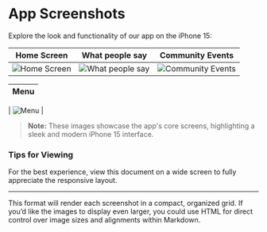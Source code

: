 # App Screenshots

Explore the look and functionality of our app on the iPhone 15:

| Home Screen | What people say | Community Events |
| ----------- | -------- | ------- |
| ![Home Screen](https://github.com/user-attachments/assets/079b6a62-e175-4d35-989f-711881b5ebd4) | ![What people say](https://github.com/user-attachments/assets/d2d21035-e66d-4cad-b43d-f4215acd8273) | ![Community Events](https://github.com/user-attachments/assets/8ad9fa90-ee93-458d-be8d-62de56bb83b4) |

| Menu |
| ------------- |

| ![Menu](https://github.com/user-attachments/assets/f2d94a23-cf8a-4ddf-b2fa-e69c774ebdde) |

> **Note:** These images showcase the app's core screens, highlighting a sleek and modern iPhone 15 interface.

### Tips for Viewing
For the best experience, view this document on a wide screen to fully appreciate the responsive layout.

---

This format will render each screenshot in a compact, organized grid. If you’d like the images to display even larger, you could use HTML for direct control over image sizes and alignments within Markdown.
